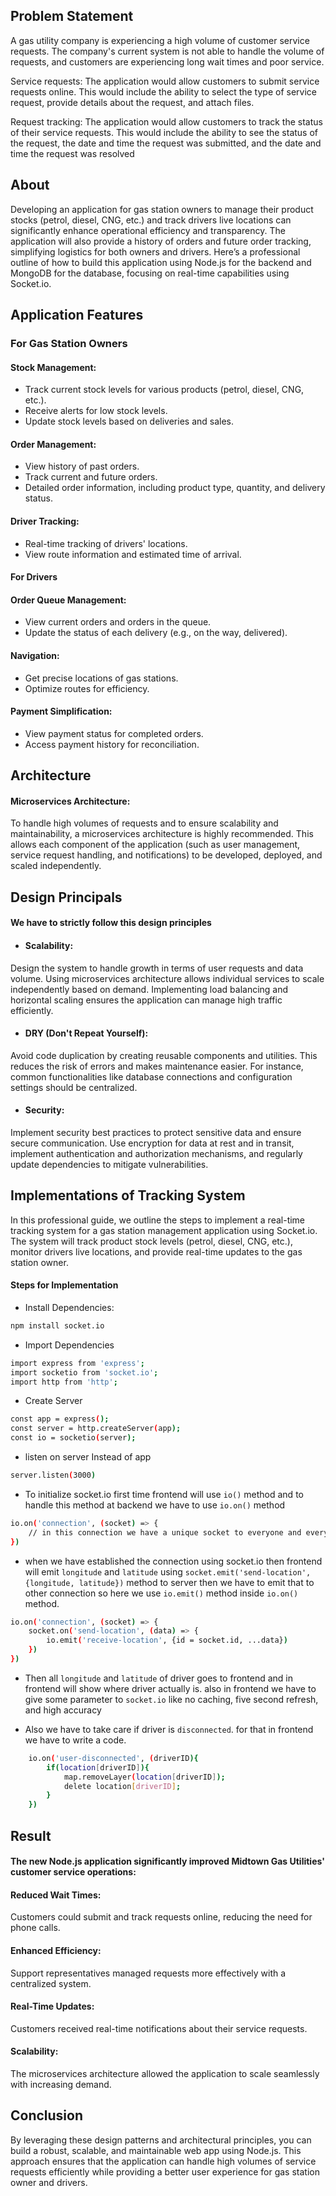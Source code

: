 ## Problem Statement

A gas utility company is experiencing a high volume of customer service requests. The
company's current system is not able to handle the volume of requests, and customers are
experiencing long wait times and poor service.

Service requests: The application would allow customers to submit service requests online.
This would include the ability to select the type of service request, provide details about the
request, and attach files.

Request tracking: The application would allow customers to track the status of their service
requests. This would include the ability to see the status of the request, the date and time
the request was submitted, and the date and time the request was resolved

## About

Developing an application for gas station owners to manage their product stocks (petrol, diesel, CNG, etc.) and track drivers live locations can significantly enhance operational efficiency and transparency. The application will also provide a history of orders and future order tracking, simplifying logistics for both owners and drivers. Here’s a professional outline of how to build this application using Node.js for the backend and MongoDB for the database, focusing on real-time capabilities using Socket.io.

## Application Features

### For Gas Station Owners

#### Stock Management:

- Track current stock levels for various products (petrol, diesel, CNG, etc.).
- Receive alerts for low stock levels.
- Update stock levels based on deliveries and sales.

#### Order Management:

- View history of past orders.
- Track current and future orders.
- Detailed order information, including product type, quantity, and delivery status.

#### Driver Tracking:

- Real-time tracking of drivers' locations.
- View route information and estimated time of arrival.

#### For Drivers

#### Order Queue Management:

- View current orders and orders in the queue.
- Update the status of each delivery (e.g., on the way, delivered).

#### Navigation:

- Get precise locations of gas stations.
- Optimize routes for efficiency.

#### Payment Simplification:

- View payment status for completed orders.
- Access payment history for reconciliation.

## Architecture

#### Microservices Architecture:

To handle high volumes of requests and to ensure scalability and maintainability, a microservices architecture is highly recommended. This allows each component of the application (such as user management, service request handling, and notifications) to be developed, deployed, and scaled independently.

## Design Principals

#### We have to strictly follow this design principles

- #### Scalability:

Design the system to handle growth in terms of user requests and data volume. Using microservices architecture allows individual services to scale independently based on demand. Implementing load balancing and horizontal scaling ensures the application can manage high traffic efficiently.

- #### DRY (Don't Repeat Yourself):

Avoid code duplication by creating reusable components and utilities. This reduces the risk of errors and makes maintenance easier. For instance, common functionalities like database connections and configuration settings should be centralized.

- #### Security:

Implement security best practices to protect sensitive data and ensure secure communication. Use encryption for data at rest and in transit, implement authentication and authorization mechanisms, and regularly update dependencies to mitigate vulnerabilities.

## Implementations of Tracking System

In this professional guide, we outline the steps to implement a real-time tracking system for a gas station management application using Socket.io. The system will track product stock levels (petrol, diesel, CNG, etc.), monitor drivers live locations, and provide real-time updates to the gas station owner.

#### Steps for Implementation

- Install Dependencies:

```bash
npm install socket.io
```

- Import Dependencies

```bash
import express from 'express';
import socketio from 'socket.io';
import http from 'http';
```

- Create Server

```bash
const app = express();
const server = http.createServer(app);
const io = socketio(server);
```

- listen on server Instead of app

```bash
server.listen(3000)
```

- To initialize socket.io first time frontend will use `io()` method and to handle this method at backend we have to use `io.on()` method

```bash
io.on('connection', (socket) => {
    // in this connection we have a unique socket to everyone and everyone has unique id
})
```

- when we have established the connection using socket.io then frontend will emit `longitude` and `latitude` using `socket.emit('send-location', {longitude, latitude})` method to server then we have to emit that to other connection so here we use `io.emit()` method inside `io.on()` method.

```bash
io.on('connection', (socket) => {
    socket.on('send-location', (data) => {
        io.emit('receive-location', {id = socket.id, ...data})
    })
})
```

- Then all `longitude` and `latitude` of driver goes to frontend and in frontend will show where driver actually is. also in frontend we have to give some parameter to `socket.io` like no caching, five second refresh, and high accuracy

- Also we have to take care if driver is `disconnected`. for that in frontend we have to write a code.

```bash
    io.on('user-disconnected', (driverID){
        if(location[driverID]){
            map.removeLayer(location[driverID]);
            delete location[driverID];
        }
    })
```

## Result

#### The new Node.js application significantly improved Midtown Gas Utilities' customer service operations:

#### Reduced Wait Times:

Customers could submit and track requests online, reducing the need for phone calls.

#### Enhanced Efficiency:

Support representatives managed requests more effectively with a centralized system.

#### Real-Time Updates:

Customers received real-time notifications about their service requests.

#### Scalability:

The microservices architecture allowed the application to scale seamlessly with increasing demand.

## Conclusion

By leveraging these design patterns and architectural principles, you can build a robust, scalable, and maintainable web app using Node.js. This approach ensures that the application can handle high volumes of service requests efficiently while providing a better user experience for gas station owner and drivers.
